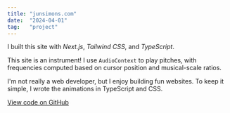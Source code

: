 ```yaml
---
title: "junsimons.com"
date:  "2024-04-01"
tag:   "project"
---
```


I built this site with *Next.js*, *Tailwind CSS*, and *TypeScript*.

This site is an instrument! I use `AudioContext` to play pitches, with frequencies computed based on cursor position and musical-scale ratios.

I'm not really a web developer, but I enjoy building fun websites. To keep it simple, I wrote the animations in TypeScript and CSS.

[View code on GitHub](https://github.com/jun-simons/personal-site)
